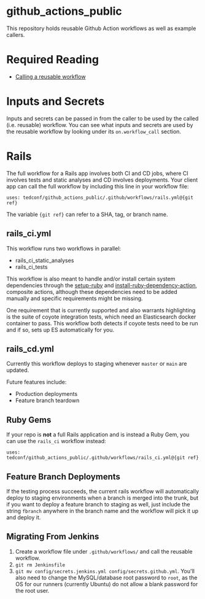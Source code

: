# github_actions_public

This repository holds reusable Github Action workflows as well as example
callers.

# Required Reading
- [Calling a reusable workflow](https://docs.github.com/en/actions/using-workflows/reusing-workflows#calling-a-reusable-workflow)

# Inputs and Secrets
Inputs and secrets can be passed in from the caller to be used by the called
(i.e. reusable) workflow. You can see what inputs and secrets are used by the
reusable workflow by looking under its `on.workflow_call` section.

# Rails
The full workflow for a Rails app involves both CI and CD jobs, where CI
involves tests and static analyses and CD involves deployments. Your client app
can call the full workflow by including this line in your workflow file:

```
uses: tedconf/github_actions_public/.github/workflows/rails.yml@{git ref}
```

The variable `{git ref}` can refer to a SHA, tag, or branch name.

## rails_ci.yml
This workflow runs two workflows in parallel:

- rails_ci_static_analyses
- rails_ci_tests

This workflow is also meant to handle and/or install certain system
dependencies through the [setup-ruby](https://github.com/tedconf/setup-ruby)
and
[install-ruby-dependency-action](https://github.com/tedconf/install-ruby-dependency-action),
composite actions, although these dependencies need to be added manually and
specific requirements might be missing.

One requirement that is currently supported and also warrants highlighting is
the suite of coyote integration tests, which need an Elasticsearch docker
container to pass. This workflow both detects if coyote tests need to be run
and if so, sets up ES automatically for you. 

## rails_cd.yml
Currently this workflow deploys to staging whenever `master` or `main` are updated.

Future features include:
- Production deployments
- Feature branch teardown

## Ruby Gems
If your repo is **not** a full Rails application and is instead a Ruby Gem, you
can use the `rails_ci` workflow instead:

```
uses: tedconf/github_actions_public/.github/workflows/rails_ci.yml@{git ref}
```

## Feature Branch Deployments
If the testing process succeeds, the current rails workflow will automatically
deploy to staging environments when a branch is merged into the trunk, but if
you want to deploy a feature branch to staging as well, just include the string
`fbranch` anywhere in the branch name and the workflow will pick it up and
deploy it.

## Migrating From Jenkins
1. Create a workflow file under `.github/workflows/` and call the reusable
   workflow.
1. `git rm Jenkinsfile`
1. `git mv config/secrets.jenkins.yml config/secrets.github.yml`. You'll also
   need to change the MySQL/database root password to `root`, as the OS for our
   runners (currently Ubuntu) do not allow a blank password for the root user.
